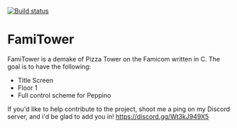 [![Build status](https://github.com/usersniper/FamiTower/actions/workflows/main.yml/badge.svg)](https://github.com/usersniper/FamiTower/actions/workflows/main.yml)

# FamiTower
FamiTower is a demake of Pizza Tower on the Famicom written in C. The goal is to have the following:
- Title Screen
- Floor 1
- Full control scheme for Peppino

If you'd like to help contribute to the project, shoot me a ping on my Discord server, and i'd be glad to add you in!
https://discord.gg/Wt3kJ949X5
